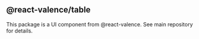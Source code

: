 ## @react-valence/table 

This package is a UI component from @react-valence. See main repository for details.